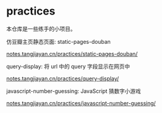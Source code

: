 # practices

本仓库是一些练手的小项目。

仿豆瓣主页静态页面: static-pages-douban

[notes.tangjiayan.cn/practices/static-pages-douban/](https://notes.tangjiayan.cn/practices/static-pages-douban/)

query-display: 将 url 中的 query 字段显示在网页中

[notes.tangjiayan.cn/practices/query-display/](https://notes.tangjiayan.cn/practices/query-display/)

javascript-number-guessing: JavaScript 猜数字小游戏

[notes.tangjiayan.cn/practices/javascript-number-guessing/](https://notes.tangjiayan.cn/practices/javascript-number-guessing/)
